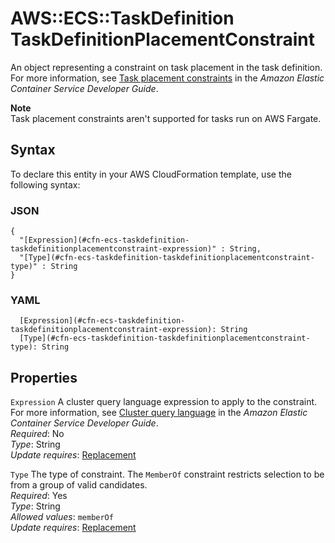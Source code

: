 # AWS::ECS::TaskDefinition TaskDefinitionPlacementConstraint<a name="aws-properties-ecs-taskdefinition-taskdefinitionplacementconstraint"></a>

An object representing a constraint on task placement in the task definition\. For more information, see [Task placement constraints](https://docs.aws.amazon.com/AmazonECS/latest/developerguide/task-placement-constraints.html) in the *Amazon Elastic Container Service Developer Guide*\.

**Note**  
Task placement constraints aren't supported for tasks run on AWS Fargate\.

## Syntax<a name="aws-properties-ecs-taskdefinition-taskdefinitionplacementconstraint-syntax"></a>

To declare this entity in your AWS CloudFormation template, use the following syntax:

### JSON<a name="aws-properties-ecs-taskdefinition-taskdefinitionplacementconstraint-syntax.json"></a>

```
{
  "[Expression](#cfn-ecs-taskdefinition-taskdefinitionplacementconstraint-expression)" : String,
  "[Type](#cfn-ecs-taskdefinition-taskdefinitionplacementconstraint-type)" : String
}
```

### YAML<a name="aws-properties-ecs-taskdefinition-taskdefinitionplacementconstraint-syntax.yaml"></a>

```
  [Expression](#cfn-ecs-taskdefinition-taskdefinitionplacementconstraint-expression): String
  [Type](#cfn-ecs-taskdefinition-taskdefinitionplacementconstraint-type): String
```

## Properties<a name="aws-properties-ecs-taskdefinition-taskdefinitionplacementconstraint-properties"></a>

`Expression`  <a name="cfn-ecs-taskdefinition-taskdefinitionplacementconstraint-expression"></a>
A cluster query language expression to apply to the constraint\. For more information, see [Cluster query language](https://docs.aws.amazon.com/AmazonECS/latest/developerguide/cluster-query-language.html) in the *Amazon Elastic Container Service Developer Guide*\.  
*Required*: No  
*Type*: String  
*Update requires*: [Replacement](https://docs.aws.amazon.com/AWSCloudFormation/latest/UserGuide/using-cfn-updating-stacks-update-behaviors.html#update-replacement)

`Type`  <a name="cfn-ecs-taskdefinition-taskdefinitionplacementconstraint-type"></a>
The type of constraint\. The `MemberOf` constraint restricts selection to be from a group of valid candidates\.  
*Required*: Yes  
*Type*: String  
*Allowed values*: `memberOf`  
*Update requires*: [Replacement](https://docs.aws.amazon.com/AWSCloudFormation/latest/UserGuide/using-cfn-updating-stacks-update-behaviors.html#update-replacement)